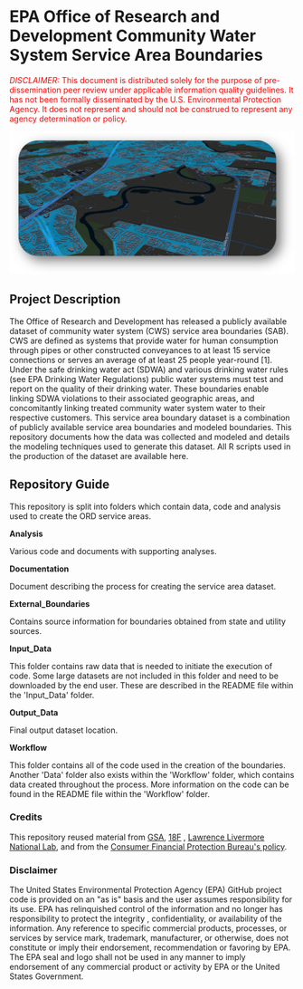 

# EPA Office of Research and Development Community Water System Service Area Boundaries

<span style="color:red"> *DISCLAIMER:* This document is distributed solely for the purpose of
pre-dissemination peer review under applicable information quality
guidelines. It has not been formally disseminated by the U.S.
Environmental Protection Agency. It does not represent and should not be
construed to represent any agency determination or policy.</span>


![](/Documentation/img/example_boundary.png)


## Project Description

The Office of Research and Development has released a publicly available
dataset of community water system (CWS) service area boundaries (SAB).
CWS are defined as systems that provide water for human consumption
through pipes or other constructed conveyances to at least 15 service
connections or serves an average of at least 25 people year-round [1].
Under the safe drinking water act (SDWA) and various drinking water
rules (see EPA Drinking Water Regulations) public water systems must
test and report on the quality of their drinking water. These boundaries
enable linking SDWA violations to their associated geographic areas, and
concomitantly linking treated community water system water to their
respective customers. This service area boundary dataset is a
combination of publicly available service area boundaries and modeled
boundaries. This repository documents how the data was collected and
modeled and details the modeling techniques used to generate this
dataset. All R scripts used in the production of the dataset are
available here.

## Repository Guide

This repository is split into folders which contain data, code and
analysis used to create the ORD service areas.

**Analysis**

Various code and documents with supporting analyses.

**Documentation**

Document describing the process for creating the service area dataset.

**External_Boundaries**

Contains source information for boundaries obtained from state and
utility sources.

**Input_Data**

This folder contains raw data that is needed to initiate the execution
of code. Some large datasets are not included in this folder and need to
be downloaded by the end user. These are described in the README file
within the 'Input_Data' folder.

**Output_Data**

Final output dataset location.

**Workflow**

This folder contains all of the code used in the creation of the
boundaries. Another 'Data' folder also exists within the 'Workflow'
folder, which contains data created throughout the process. More
information on the code can be found in the README file within the
'Workflow' folder.

### Credits

This repository reused material from [GSA](https://www.gsa.gov/),
[18F](https://18f.gsa.gov/) , [Lawrence Livermore National
Lab](https://www.llnl.gov/), and from the [Consumer Financial Protection
Bureau's policy](https://github.com/cfpb/source-code-policy).

### Disclaimer

The United States Environmental Protection Agency (EPA) GitHub project
code is provided on an "as is" basis and the user assumes responsibility
for its use. EPA has relinquished control of the information and no
longer has responsibility to protect the integrity , confidentiality, or
availability of the information. Any reference to specific commercial
products, processes, or services by service mark, trademark,
manufacturer, or otherwise, does not constitute or imply their
endorsement, recommendation or favoring by EPA. The EPA seal and logo
shall not be used in any manner to imply endorsement of any commercial
product or activity by EPA or the United States Government.
